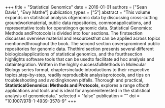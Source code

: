 +++
title = "Statistical Genomics"
date = 2016-01-01
authors = ["Sean Davis", "Ewy Mathe"]
publication_types = ["5"]
abstract = "This volume expands on statistical analysis ofgenomic data by discussing cross-cutting groundworkmaterial, public data repositories, commonapplications, and representative tools for operatingon genomic data. Statistical Genomics: Methods andProtocols is divided into four sections. The firstsection discusses overview material and resourcesthat can be applied across topics mentionedthroughout the book. The second section coversprominent public repositories for genomic data. Thethird section presents several different biologicalapplications of statistical genomics, and the fourthsection highlights software tools that can be usedto facilitate ad hoc analysis and dataintegration. Written in the highly successfulMethods in Molecular Biology series format, chaptersinclude introductions to their respective topics,step-by-step, readily reproducible analysisprotocols, and tips on troubleshooting and avoidingknown pitfalls. Thorough and practical, **StatisticalGenomics: Methods and Protocols**, explores a range ofboth applications and tools and is ideal for anyoneinterested in the statistical analysis of genomicdata."
selected = "false"
publication = ""
doi = "10.1007/978-1-4939-3578-9"
+++

